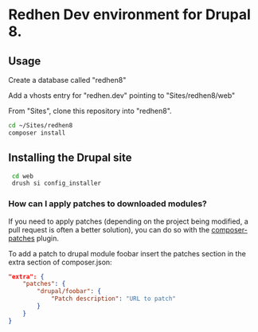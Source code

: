 # Redhen Dev environment for Drupal 8.

## Usage

Create a database called "redhen8"

Add a vhosts entry for "redhen.dev" pointing to "Sites/redhen8/web"

From "Sites", clone this repository into "redhen8".

```bash
cd ~/Sites/redhen8
composer install
```

## Installing the Drupal site

```bash
 cd web
 drush si config_installer
 ```

### How can I apply patches to downloaded modules?

If you need to apply patches (depending on the project being modified, a pull request is often a better solution), you can do so with the [composer-patches](https://github.com/cweagans/composer-patches) plugin.

To add a patch to drupal module foobar insert the patches section in the extra section of composer.json:
```json
"extra": {
    "patches": {
        "drupal/foobar": {
            "Patch description": "URL to patch"
        }
    }
}
```
